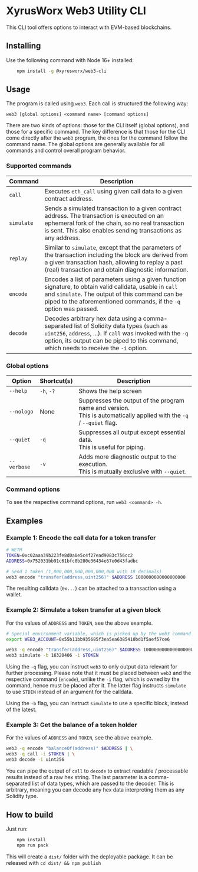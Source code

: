 # XyrusWorx Web3 Utility CLI

This CLI tool offers options to interact with EVM-based blockchains.

## Installing

Use the following command with Node 16+ installed:

```bash
    npm install -g @xyrusworx/web3-cli
```

## Usage

The program is called using `web3`. Each call is structured the following way:

```
web3 [global options] <command name> [command options]
```

There are two kinds of options: those for the CLI itself (global options), and those for a specific command.
The key difference is that those for the CLI come directly after the `web3` program, the ones for the command
follow the command name. The global options are generally available for all commands and control overall program
behavior. 

### Supported commands

| Command    | Description                                                                                                                                                                                                                                       |
|------------|---------------------------------------------------------------------------------------------------------------------------------------------------------------------------------------------------------------------------------------------------|
| `call`     | Executes `eth_call` using given call data to a given contract address.                                                                                                                                                                            |
| `simulate` | Sends a simulated transaction to a given contract address. The transaction is executed on an ephemeral fork of the chain, so no real transaction is sent. This also enables sending transactions as any address.                                  |
| `replay`   | Similar to `simulate`, except that the parameters of the transaction including the block are derived from a given transaction hash, allowing to replay a past (real) transaction and obtain diagnostic information.                               |
| `encode`   | Encodes a list of parameters using a given function signature, to obtain valid calldata, usable in `call` and `simulate`. The output of this command can be piped to the aforementioned commands, if the `-q ` option was passed.                 |
| `decode`   | Decodes arbitrary hex data using a comma-separated list of Solidity data types (such as `uint256`, `address`, ...). If `call` was invoked with the `-q` option, its output can be piped to this command, which needs to receive the `-i` option. |

### Global options

| Option      | Shortcut(s) | Description                                                                                                               |
|-------------|-------------|---------------------------------------------------------------------------------------------------------------------------|
| `--help`    | `-h`, `-?`  | Shows the help screen                                                                                                     |
| `--nologo`  | None        | Suppresses the output of the program name and version. <br/>This is automatically applied with the `-q` / `--quiet` flag. |
| `--quiet`   | `-q`        | Suppresses all output except essential data. <br/>This is useful for piping.                                                   |
| `--verbose` | `-v`        | Adds more diagnostic output to the execution. <br/>This is mutually exclusive with `--quiet`.                                  |

### Command options

To see the respective command options, run `web3 <command> -h`.

## Examples

### Example 1: Encode the call data for a token transfer

```bash
# WETH
TOKEN=0xc02aaa39b223fe8d0a0e5c4f27ead9083c756cc2
ADDRESS=0x752031bb91c61bfc0b280e36434e67e0d43fadbc

# Send 1 token (1,000,000,000,000,000,000 with 18 decimals)
web3 encode "transfer(address,uint256)" $ADDRESS 1000000000000000000
```

The resulting calldata (`0x...`) can be attached to a transaction using a wallet.

### Example 2: Simulate a token transfer at a given block

For the values of `ADDRESS` and `TOKEN`, see the above example.

```bash
# Special environment variable, which is picked up by the web3 command
export WEB3_ACCOUNT=0x55b11bb935685f3ea5ea6385410bd1f5aef57ce6

web3 -q encode "transfer(address,uint256)" $ADDRESS 1000000000000000000 | \
web3 simulate -b 16320406 -i $TOKEN 
```

Using the `-q` flag, you can instruct `web3` to only output data relevant for further processing.
Please note that it must be placed between `web3` and the respective command (`encode`), unlike the
`-i` flag, which is owned by the command, hence must be placed after it. The latter flag instructs
`simulate` to use `STDIN` instead of an argument for the calldata.

Using the `-b` flag, you can instruct `simulate` to use a specific block, instead of the latest.

### Example 3: Get the balance of a token holder

For the values of `ADDRESS` and `TOKEN`, see the above example.

```bash
web3 -q encode "balanceOf(address)" $ADDRESS | \
web3 -q call -i $TOKEN | \
web3 decode -i uint256 
```

You can pipe the output of `call` to `decode` to extract readable / processable results instead of a
raw hex string. The last parameter is a comma-separated list of data types, which are passed to the 
decoder. This is arbitrary, meaning you can decode any hex data interpreting them as any Solidity type.

## How to build

Just run:

```bash
    npm install
    npm run pack
```

This will create a `dist/` folder with the deployable package. It can be released with `cd dist/ && npm publish`

